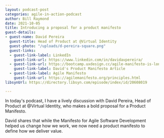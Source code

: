 ```yaml
---
layout: podcast-post
categories: agile-in-action-podcast
author: Bill Raymond
date: 2021-10-05
title: Introducing a proposal for a product manifesto
guest-details:
- guest-name: David Pereira
  guest-title: Head of Product at @Virtual Identity
  guest-photo: "/uploads/d-pereira-square.png"
  guest-links:
  - guest-link-label: LinkedIn
    guest-link-url: https://www.linkedin.com/in/davidavpereira/
  - guest-link-url: https://bootcamp.uxdesign.cc/agile-manifesto-is-long-gone-we-need-a-product-manifesto-aec90699ee4e
    guest-link-label: David's Product Manifesto Article
  - guest-link-label: Agile Manifesto
    guest-link-url: https://agilemanifesto.org/principles.html
libsynUrl: https://directory.libsyn.com/episode/index/id/20608019

---
```

In today's podcast, I have a lively discussion with David Pereira, Head of Product at @Virtual Identity, who makes a bold proposal for a Product Manifesto.

David shares that while the Manifesto for Agile Software Development helped us change how we work, we now need a product manifesto to define how we deliver value.
